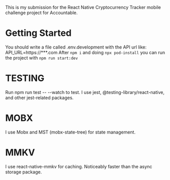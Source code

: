 This is my submission for the React Native Cryptocurrency Tracker mobile challenge project for Accountable.

# Getting Started

You should write a file called .env.development with the API url like: API_URL=https://***.com
After `npm i` and doing `npx pod-install` you can run the project with `npm run start:dev` 


# TESTING
Run npm run test -- --watch to test. I use jest, @testing-library/react-native, and other jest-related packages.

# MOBX

I use Mobx and MST (mobx-state-tree) for state management. 

# MMKV

I use react-native-mmkv for caching. Noticeably faster than the async storage package.

